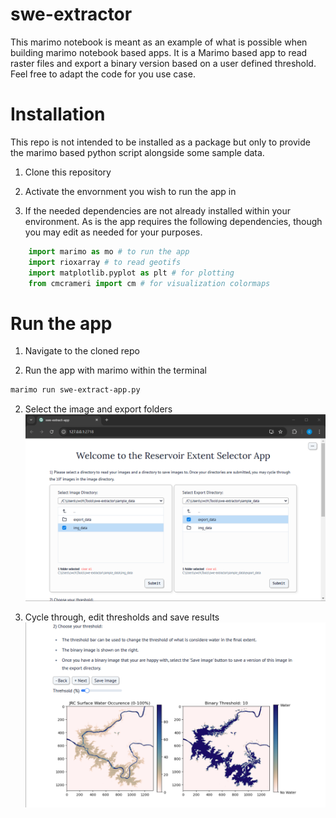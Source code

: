 # swe-extractor
This marimo notebook is meant as an example of what is possible when building marimo notebook based apps. It is a Marimo based app to read raster files and export a binary version based on a user defined threshold. Feel free to adapt the code for you use case.

# Installation

This repo is not intended to be installed as a package but only to provide the marimo based python script alongside some sample data.

1) Clone this repository

2) Activate the envornment you wish to run the app in

2) If the needed dependencies are not already installed within your environment. As is the app requires the following dependencies, though you may edit as needed for your purposes.

```python
    import marimo as mo # to run the app
    import rioxarray # to read geotifs
    import matplotlib.pyplot as plt # for plotting
    from cmcrameri import cm # for visualization colormaps
```

# Run the app

1) Navigate to the cloned repo

2) Run the app with marimo within the terminal
```sh
marimo run swe-extract-app.py
```

2) Select the image and export folders
![](images/file_selection.png)

3) Cycle through, edit thresholds and save results
![](images/threshold.png)